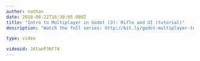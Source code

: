 ```yaml
---
author: nathan
date: 2018-08-22T16:30:05.000Z
title: "Intro to Multiplayer in Godot (3): Rifle and UI (tutorial)"
description: "Watch the full series: http://bit.ly/godot-multiplayer-tuts"

type: video

videoid: JAtaeP3Nf74
---
```


